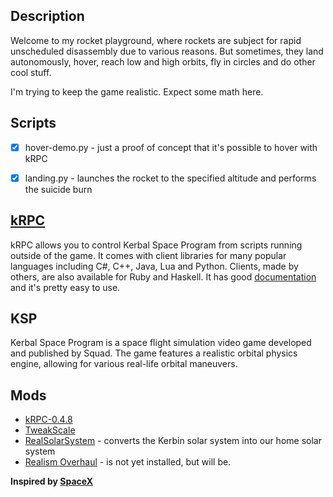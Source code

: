 ## Description

Welcome to my rocket playground, where rockets are subject for rapid unscheduled disassembly due to various reasons. But sometimes, they land autonomously, hover, reach low and high orbits, fly in circles and do other cool stuff.

I'm trying to keep the game realistic. Expect some math here.


## Scripts
- [x] hover-demo.py - just a proof of concept that it's possible to hover with kRPC
- [x] landing.py - launches the rocket to the specified altitude and performs the suicide burn


## [kRPC](https://krpc.github.io/krpc/)
kRPC allows you to control Kerbal Space Program from scripts running outside of the game. It comes with client libraries for many popular languages including C#, C++, Java, Lua and Python. Clients, made by others, are also available for Ruby and Haskell.
It has good [documentation](https://krpc.github.io/krpc/index.html) and it's pretty easy to use.


## KSP
Kerbal Space Program is a space flight simulation video game developed and published by Squad. The game features a realistic orbital physics engine, allowing for various real-life orbital maneuvers.



## Mods
* [kRPC-0.4.8](https://github.com/krpc/krpc)
* [TweakScale](https://www.curseforge.com/kerbal/ksp-mods/tweakscale)
* [RealSolarSystem](https://forum.kerbalspaceprogram.com/index.php?/topic/177216-161-real-solar-system-v162-19-apr-2019/) - converts the Kerbin solar system into our home solar system
* [Realism Overhaul](https://github.com/KSP-RO/RealismOverhaul/wiki) - is not yet installed, but will be.


**Inspired by [SpaceX](https://www.youtube.com/watch?v=bvim4rsNHkQ)**
